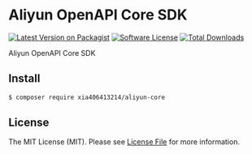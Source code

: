 Aliyun OpenAPI Core SDK
===============================

[![Latest Version on Packagist][ico-version]][link-packagist]
[![Software License][ico-license]](LICENSE.md)
[![Total Downloads][ico-downloads]][link-downloads]

Aliyun OpenAPI Core SDK

## Install

``` bash
$ composer require xia406413214/aliyun-core
```

## License

The MIT License (MIT). Please see [License File](LICENSE.md) for more information.

[ico-version]: https://img.shields.io/packagist/v/wenpeng/aliyun-core.svg?style=flat-square
[ico-license]: https://img.shields.io/badge/license-MIT-brightgreen.svg?style=flat-square
[ico-downloads]: https://img.shields.io/packagist/dt/wenpeng/aliyun-core.svg?style=flat-square

[link-packagist]: https://packagist.org/packages/wenpeng/aliyun-core
[link-downloads]: https://packagist.org/packages/wenpeng/aliyun-core
